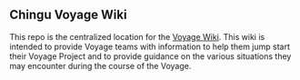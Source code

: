 ## Chingu Voyage Wiki

This repo is the centralized location for the [Voyage Wiki](https://github.com/Chingu-cohorts/voyage-wiki/wiki). This wiki is intended to provide Voyage
teams with information to help them jump start their Voyage Project and to provide guidance on the
various situations they may encounter during the course of the Voyage.
